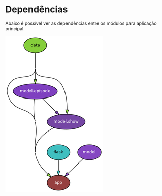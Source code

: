 # Dependências

Abaixo é possível ver as dependências entre os módulos para aplicação principal.

![dependências](img/dependencias.png)
